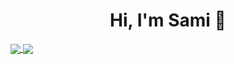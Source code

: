 <!-- **samielatri/samielatri** is a ✨ _special_ ✨ repository because its `README.md` (this file) appears on your GitHub profile. -->

<h1 align="center">Hi, I'm Sami 👋</h1>

<a href="https://github.com/samielatri">
  <img align="center" src="https://github-readme-stats.vercel.app/api?username=samielatri&count_private=true&show_icons=true&theme=radical&hide=issues, stars">
</a>

<a href="https://github.com/samielatri">
  <img align="center" src="https://github-readme-stats.vercel.app/api/top-langs/?username=samielatri&layout=compact&theme=radical" />
</a>
<!--
<h2> languages </h2>
<ul>
  <li>C</li>
  <li>C++</li>
  <li>Java</li>
  <li>Python</li>
  <li>Dart</li>
  <li>Ruby</li>
  <li>OCaml</li>
  <li>JavaScript</li>
  <li>PHP</li>
  <li>PL/SQL</li>
  <li>SQL</li>
  <li>HTML</li>
  <li>CSS</li>
  <li>Shell scripts - sh, bash</li>
  <li>Mips Assembly language</li> 
</ul>

<h2>frameworks</h2>
<ul>
  <li>Bootstrap</li>
  <li>Bulma</li>
  <li>jQuery</li>
  <li>Ruby On Rails</li>
  <li>Laravel</li>
  <li>Symfony</li>
  <li>Vert.x</li>
  <li>JUnit</li>
  <li>Mockito</li>
  <li>Scrapy</li>
</ul>


<h2>runtime development plateform</h2>
<ul>
  <li>NodeJS</li>
</ul>

<h2>software development kit</h2>
<ul>
  <li>Flutter</li>  
</ul>

<h2>DBMS</h2>
<ul>
  <li>PostgreSQL</li>
  <li>MySQL</li>
  <li>SQLite</li>
  <li>MongoDB</li>
</ul>

<h2>Libraries</h2>
<ul>
  <li>SDL</li>
  <li>OpenCV</li>
  <li>Pandas</li>
  <li>NumPy</li>
  <li>Matplotlib</li>
  <li>Scikit-Learn</li>
  <li>Seaborn</li>
</ul>
-->
